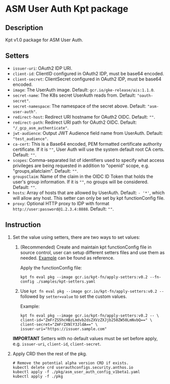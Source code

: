 # ASM User Auth Kpt package

## Description

Kpt v1.0 package for ASM User Auth.

## Setters

-   `issuer-uri`: OAuth2 IDP URI.
-   `client-id`: ClientID configured in OAuth2 IDP, must be base64 encoded.
-   `client-secret`: ClientSecret configured in OAuth2 IDP, must be base64
    encoded.
-   `image`: The UserAuth image. Default:
    `gcr.io/gke-release/ais:1.1.0`.
-   `secret-name`: The K8s secret UserAuth reads from. Default:
    `"oauth-secret"`.
-   `secret-namespace`: The namespace of the secret above. Default:
    `"asm-user-auth"`.
-   `redirect-host`: Redirect URI hostname for OAuth2 OIDC. Default: `""`.
-   `redirect-path`: Redirect URI path for OAuth2 OIDC. Default:
    `"/_gcp_asm_authenticate"`.
-   `jwt-audience`: Output JWT Audience field name from UserAuth. Default:
    `"test_audience"`.
-   `ca-cert`: This is a Base64 encoded, PEM formatted certificate
    authority certificate. If it is `""`, User Auth will use the system default
    root CA certs. Default: `""`.
-   `scopes`: Comma-separated list of identifiers used to specify what access
    privileges are being requested in addition to "openid" scope, e.g.
    "groups,allatclaim". Default: `""`.
-   `groupsClaim`: Name of the claim in the OIDC ID Token that holds the user's
    group information. If it is `""`, no groups will be considered. Default: `""`.
-   `hosts`: Array of hosts that are allowed by UserAuth. Default: `- '*'`,
    which will allow any host. This setter can only be set by kpt functionConfig
    file.
-   `proxy`: Optional HTTP proxy to IDP with format
    `http://user:password@1.2.3.4:8888`. Default: `""`.

## Instruction

1.  Set the value using setters, there are two ways to set values:

    1.  (Recommended) Create and maintain kpt functionConfig file in source
        control, user can setup different setters files and use them as needed.
        [Example](../samples/kpt-setters.yaml) can be found as reference.

        Apply the functionConfig file:

        ```shell
        kpt fn eval pkg --image gcr.io/kpt-fn/apply-setters:v0.2 --fn-config ./samples/kpt-setters.yaml
        ```

    2.  Use `kpt fn eval pkg --image gcr.io/kpt-fn/apply-setters:v0.2 --`
        followed by `setter=value` to set the custom values.

        Example:

        ```shell
        kpt fn eval pkg --image gcr.io/kpt-fn/apply-setters:v0.2 -- \
        client-id="ZmFrZS5hcHBzLmdvb2dsZXVzZXJjb250ZW50LmNvbQ==" \
        client-secret="ZmFrZXNlY3JldA==" \
        issuer-uri="https://issuer.sample.com"
        ```

    **IMPORTANT** Setters with no default values must be set before apply, e.g.
    `issuer-uri`, `client-id`, `client-secret`.

2.  Apply CRD then the rest of the pkg.

    ```shell
    # Remove the potential alpha version CRD if exists.
    kubectl delete crd userauthconfigs.security.anthos.io
    kubectl apply -f ./pkg/asm_user_auth_config_v1beta1.yaml
    kubectl apply -f ./pkg
    ```
